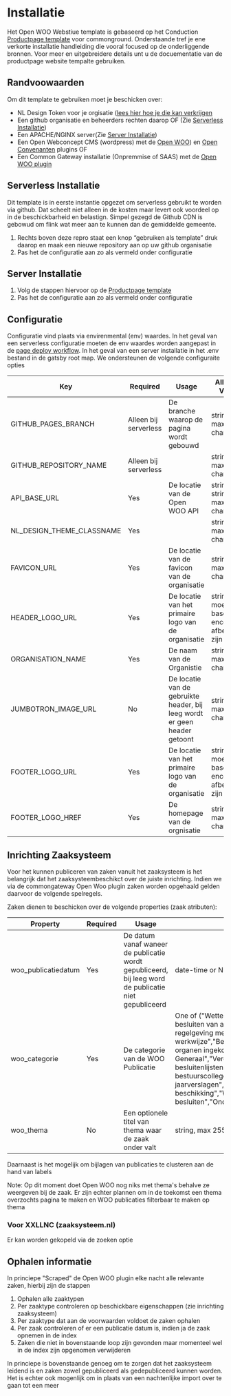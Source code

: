 # Installatie
Het Open WOO Webstiue template is gebaseerd op het Conduction [Productpage template]() voor commonground. Onderstaande tref je ene verkorte installatie handleiding die vooral focused op de onderliggende bronnen. Voor meer en uitgebreidere details unt u de docuementatie van de productpage website tempalte gebruiken.


## Randvoowaarden 
Om dit template te gebruiken moet je beschicken over:
- NL Design Token voor je orgisatie ([lees hier hoe je die kan verkrijgen]()
- Een github organisatie en beheerders rechten daarop OF (Zie [Serverless Installatie]())
- Een APACHE/NGINX server(Zie [Server Installatie]())
- Een Open Webconcept CMS (wordpress) met de [Open WOO]()) en [Open Convenanten]() plugins OF
- Een Common Gateway installatie (Onpremmise of SAAS) met de [Open WOO plugin]()

## Serverless Installatie
Dit template is in eerste instantie opgezet om serverless gebruikt te worden via github. Dat scheelt niet alleen in de kosten maar levert ook voordeel op in de beschickbarheid en belastign. Simpel gezegd de Github CDN is gebowud om flink wat meer aan te kunnen dan de gemiddelde gemeente. 

1. Rechts boven deze repro staat een knop “gebruiken als template” druk daarop en maak een nieuwe repository aan op uw github organisatie
2. Pas het de configuratie aan zo als vermeld onder configuratie


## Server Installatie

1. Volg de stappen hiervoor op de [Productpage template]()
2. Pas het de configuratie aan zo als vermeld onder configuratie

## Configuratie
Configuratie vind plaats via envirenmental (env) waardes. In het geval van een serverless configuratie moeten de env waardes worden aangepast in de [page deploy workflow](/.github/workflows/woo-page-deploy.yml). In het geval van een server installatie in het .env bestand in de gatsby root map. We ondersteunen de volgende configuraite opties

| Key                        | Required              | Usage                                                                     | Allowed Value                                         | Default / Example                                                               |
|----------------------------|-----------------------|---------------------------------------------------------------------------|-------------------------------------------------------|---------------------------------------------------------------------------------|
| GITHUB_PAGES_BRANCH        | Alleen bij serverless | De branche waarop de pagina wordt gebouwd                                 | string, max 255 characters                            | gh-pages                                                                        |
| GITHUB_REPOSITORY_NAME     | Alleen bij serverless |                                                                           | string, max 255 characters                            | `${{ github.event.repository.name }}`                                           |
| API_BASE_URL               | Yes                   | De locatie van de Open WOO API                                            | string <URL>, string, max 255 characters              | "https://api.gateway.commonground.nu/api"                                       |
| NL_DESIGN_THEME_CLASSNAME  | Yes                   |                                                                           | string, max 255 characters                            | "conduction-theme"                                                              |
| FAVICON_URL                | Yes                   | De locatie van de favicon van de organisatie                              | string <URL>, max 255 characters                      | "https://conduction.nl/wp-content/uploads/2021/07/cropped-favicon-32x32.png"    |
| HEADER_LOGO_URL            | Yes                   | De locatie van het primaire logo van de organisatie                       | string, moet een base encoded afbeelding zijn OF url  | "https://conduction.nl/wp-content/uploads/2021/07/cropped-conductionlogo-1.png" |
| ORGANISATION_NAME          | Yes                   | De naam van de Organistie                                                 | string, max 255 characters                            | "Conduction"                                                                    |
| JUMBOTRON_IMAGE_URL        | No                    | De locatie van de gebruikte header, bij leeg wordt er geen header getoont | string <URL>, max 255 characters                      |"https://www.conduction.nl/wp-content/uploads/2021/07/cropped-Conduction_HOME_0000_afb1-1.png" |
| FOOTER_LOGO_URL            | Yes                   | De locatie van het primaire logo van de organisatie                       | string, moet een base encoded afbeelding zijn OF url  | ...                                                                             |
| FOOTER_LOGO_HREF           | Yes                   | De homepage van de orgnisatie                                             | string <URL>, max 255 characters                      |"https://conduction.nl/"                                                                       |

## Inrichting Zaaksysteem
Voor het kunnen publiceren van zaken vanuit het zaaksysteem is het belangrijk dat het zaaksysteembeschikct over de juiste inrichting. Indien we via de commongateway Open Woo plugin zaken worden opgehaald gelden daarvoor de volgende spelregels.

Zaken dienen te beschicken over de volgende properties (zaak atributen):

| Property            | Required | Usage                                                                                                 | Allowed Value              |
|---------------------|----------|-------------------------------------------------------------------------------------------------------|----------------------------|
| woo_publicatiedatum | Yes      | De datum vanaf waneer de publicatie wordt gepubliceerd, bij leeg word de publicatie niet gepubliceerd | date-time or NULL          |
| woo_categorie       | Yes      | De categorie van de WOO Publicatie                                                                    | One of ("Wetten en algemeen verbindende voorschriften","Overige besluiten van algemene strekking","Ontwerpen van wet- en regelgeving met adviesaanvraag","Organisatie en werkwijze","Bereikbaarheidsgegevens","Bij vertegenwoordigende organen ingekomen stukken","Vergaderstukken Staten-Generaal","Vergaderstukken decentrale overheden","Agenda's en besluitenlijsten bestuurscolleges","Adviezen","Convenanten","Jaarplannen en jaarverslagen","Subsidieverplichtingen anders dan met beschikking","Woo-verzoeken en -besluiten","Onderzoeksrapporten","Beschikkingen","Klachtoordelen")               |
| woo_thema           | No       | Een optionele titel van thema waar de zaak onder valt                                                 | string, max 255 characters |

Daarnaast is het mogelijk om bijlagen van publicaties te clusteren aan de hand van labels

Note: Op dit moment doet Open WOO nog niks met thema's behalve ze weergeven bij de zaak. Er zijn echter plannen om in de toekomst een thema overzochts pagina te maken en WOO publicaties filterbaar te maken op thema

### Voor XXLLNC (zaaksysteem.nl)

Er kan worden gekopeld via de zoeken optie

## Ophalen informatie
In princiepe "Scraped" de Open WOO plugin elke nacht alle relevante zaken, hierbij zijn de stappen

1. Ophalen alle zaaktypen
2. Per zaaktype controleren op beschickbare eigenschappen (zie inrichting zaaksysteem)
3. Per zaaktype dat aan de voorwaarden voldoet de zaken ophalen
4. Per zaak controleren of er een publicatie datum is, indien ja de zaak opnemen in de index
5. Zaken die niet in bovenstaande loop zijn gevonden maar momenteel wel in de index zijn opgenomen verwijderen

In princiepe is bovenstaande genoeg om te zorgen dat het zaaksysteem leidend is en zaken zowel gepubliceerd als gedepubliceerd kunnen worden. Het is echter ook mogenlijk om in plaats van een nachtenlijke import over te gaan tot een meer 
